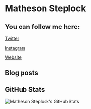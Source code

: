 # Matheson Steplock

## You can follow me here:

[Twitter]

[Instagram]

[Website]

## Blog posts
<!-- BLOG-POST-LIST:START -->
<!-- BLOG-POST-LIST:END -->

## GitHub Stats
![Matheson Steplock's GitHub Stats](https://github-readme-stats.vercel.app/api?username=ikifar2012)


<!-- Icons made by <a href="https://www.flaticon.com/authors/pixel-perfect" title="Pixel perfect">Pixel perfect</a> from <a href="https://www.flaticon.com/" title="Flaticon"> www.flaticon.com</a> -->

[Twitter]: https://twitter.com/MathesonStep
[Instagram]: https://www.instagram.com/realmathesonstep/
[Website]: https://mathesonsteplock.ca/
